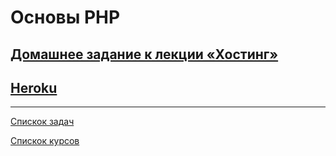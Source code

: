 # Основы PHP

## [Домашнее задание к лекции «Хостинг»](https://github.com/TomSG03/bphp-2-homeworks/tree/master/008-heroku)

## [Heroku](https://php-basics-heroky.herokuapp.com) 

---
[Спискок задач](https://github.com/TomSG03/php-homeworks/tree/main)

[Спискок курсов](https://github.com/TomSG03/Training-in-Netology)
